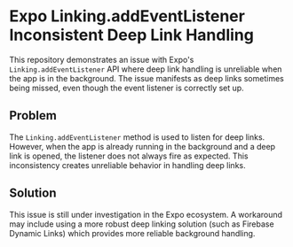 # Expo Linking.addEventListener Inconsistent Deep Link Handling

This repository demonstrates an issue with Expo's `Linking.addEventListener` API where deep link handling is unreliable when the app is in the background.  The issue manifests as deep links sometimes being missed, even though the event listener is correctly set up.

## Problem

The `Linking.addEventListener` method is used to listen for deep links.  However, when the app is already running in the background and a deep link is opened, the listener does not always fire as expected. This inconsistency creates unreliable behavior in handling deep links.

## Solution

This issue is still under investigation in the Expo ecosystem.  A workaround may include using a more robust deep linking solution (such as Firebase Dynamic Links) which provides more reliable background handling.